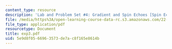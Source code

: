 ```yaml
---
content_type: resource
description: 'Lab and Problem Set #4: Gradient and Spin Echoes [Spin Echo]'
file: /media/https%3A/open-learning-course-data-rc.s3.amazonaws.com/22-920-a-hands-on-introduction-to-nuclear-magnetic-resonance-january-iap-1997/5e9d8f0566963573de7ac8f165e8614b_exp3.pdf
file_type: application/pdf
resourcetype: Document
title: exp3.pdf
uid: 5e9d8f05-6696-3573-de7a-c8f165e8614b
---
```


